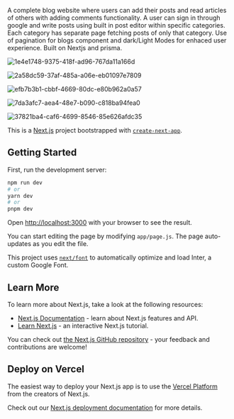 A complete blog website where users can add their posts and read articles of others with adding comments functionality. A user can sign in through google and write posts using built in post editor within specific categories. Each category has separate page fetching posts of only that category. Use of pagination for blogs component and dark/Light Modes for enhaced user experience. Built on Nextjs and prisma.


![1e4e1748-9375-418f-ad96-767da11a166d](https://github.com/uzair-shafi/Next-js-full-stack-blog-website-Prisma/assets/106249514/0c47d232-4702-4163-a933-e633cf477a7f)


![2a58dc59-37af-485a-a06e-eb01097e7809](https://github.com/uzair-shafi/Next-js-full-stack-blog-website-Prisma/assets/106249514/a045b040-0272-4ca4-8878-0ce090c4c948)



![efb7b3b1-cbbf-4669-80dc-e80b962a0a57](https://github.com/uzair-shafi/Next-js-full-stack-blog-website-Prisma/assets/106249514/10b9c43e-3a99-4314-a062-a71e81eeb428)


![7da3afc7-aea4-48e7-b090-c818ba94fea0](https://github.com/uzair-shafi/Next-js-full-stack-blog-website-Prisma/assets/106249514/d9b65ae8-5378-4297-9cc5-37d330946560)


![37821ba4-caf6-4699-8546-85e626afdc35](https://github.com/uzair-shafi/Next-js-full-stack-blog-website-Prisma/assets/106249514/395d06a8-23e7-4291-b654-889f9ef801d1)


This is a [Next.js](https://nextjs.org/) project bootstrapped with [`create-next-app`](https://github.com/vercel/next.js/tree/canary/packages/create-next-app).

## Getting Started

First, run the development server:

```bash
npm run dev
# or
yarn dev
# or
pnpm dev
```

Open [http://localhost:3000](http://localhost:3000) with your browser to see the result.

You can start editing the page by modifying `app/page.js`. The page auto-updates as you edit the file.

This project uses [`next/font`](https://nextjs.org/docs/basic-features/font-optimization) to automatically optimize and load Inter, a custom Google Font.

## Learn More

To learn more about Next.js, take a look at the following resources:

- [Next.js Documentation](https://nextjs.org/docs) - learn about Next.js features and API.
- [Learn Next.js](https://nextjs.org/learn) - an interactive Next.js tutorial.

You can check out [the Next.js GitHub repository](https://github.com/vercel/next.js/) - your feedback and contributions are welcome!

## Deploy on Vercel

The easiest way to deploy your Next.js app is to use the [Vercel Platform](https://vercel.com/new?utm_medium=default-template&filter=next.js&utm_source=create-next-app&utm_campaign=create-next-app-readme) from the creators of Next.js.

Check out our [Next.js deployment documentation](https://nextjs.org/docs/deployment) for more details.
